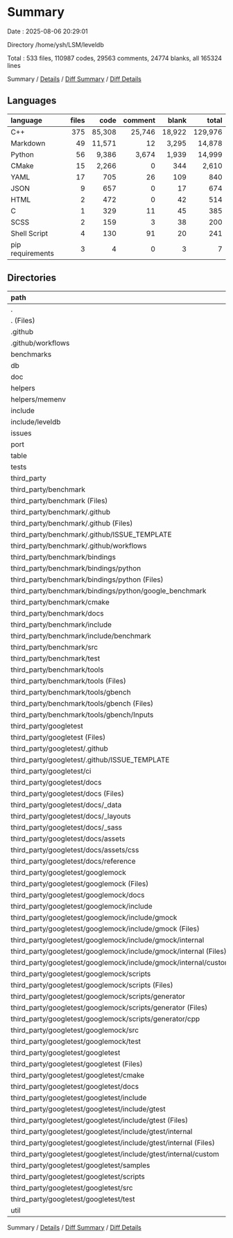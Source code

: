 # Summary

Date : 2025-08-06 20:29:01

Directory /home/ysh/LSM/leveldb

Total : 533 files,  110987 codes, 29563 comments, 24774 blanks, all 165324 lines

Summary / [Details](details.md) / [Diff Summary](diff.md) / [Diff Details](diff-details.md)

## Languages
| language | files | code | comment | blank | total |
| :--- | ---: | ---: | ---: | ---: | ---: |
| C++ | 375 | 85,308 | 25,746 | 18,922 | 129,976 |
| Markdown | 49 | 11,571 | 12 | 3,295 | 14,878 |
| Python | 56 | 9,386 | 3,674 | 1,939 | 14,999 |
| CMake | 15 | 2,266 | 0 | 344 | 2,610 |
| YAML | 17 | 705 | 26 | 109 | 840 |
| JSON | 9 | 657 | 0 | 17 | 674 |
| HTML | 2 | 472 | 0 | 42 | 514 |
| C | 1 | 329 | 11 | 45 | 385 |
| SCSS | 2 | 159 | 3 | 38 | 200 |
| Shell Script | 4 | 130 | 91 | 20 | 241 |
| pip requirements | 3 | 4 | 0 | 3 | 7 |

## Directories
| path | files | code | comment | blank | total |
| :--- | ---: | ---: | ---: | ---: | ---: |
| . | 533 | 110,987 | 29,563 | 24,774 | 165,324 |
| . (Files) | 3 | 665 | 0 | 133 | 798 |
| .github | 1 | 81 | 8 | 14 | 103 |
| .github/workflows | 1 | 81 | 8 | 14 | 103 |
| benchmarks | 4 | 2,003 | 200 | 288 | 2,491 |
| db | 44 | 10,689 | 1,563 | 1,906 | 14,158 |
| doc | 5 | 1,100 | 0 | 242 | 1,342 |
| helpers | 3 | 500 | 40 | 134 | 674 |
| helpers/memenv | 3 | 500 | 40 | 134 | 674 |
| include | 15 | 804 | 794 | 372 | 1,970 |
| include/leveldb | 15 | 804 | 794 | 372 | 1,970 |
| issues | 3 | 189 | 27 | 52 | 268 |
| port | 5 | 306 | 87 | 92 | 485 |
| table | 18 | 2,300 | 310 | 444 | 3,054 |
| tests | 2 | 166 | 36 | 36 | 238 |
| third_party | 388 | 87,702 | 25,820 | 20,089 | 133,611 |
| third_party/benchmark | 153 | 18,443 | 2,764 | 3,390 | 24,597 |
| third_party/benchmark (Files) | 9 | 945 | 40 | 186 | 1,171 |
| third_party/benchmark/.github | 12 | 357 | 26 | 81 | 464 |
| third_party/benchmark/.github (Files) | 2 | 14 | 24 | 4 | 42 |
| third_party/benchmark/.github/ISSUE_TEMPLATE | 2 | 40 | 0 | 14 | 54 |
| third_party/benchmark/.github/workflows | 8 | 303 | 2 | 63 | 368 |
| third_party/benchmark/bindings | 4 | 311 | 97 | 80 | 488 |
| third_party/benchmark/bindings/python | 4 | 311 | 97 | 80 | 488 |
| third_party/benchmark/bindings/python (Files) | 1 | 1 | 0 | 2 | 3 |
| third_party/benchmark/bindings/python/google_benchmark | 3 | 310 | 97 | 78 | 485 |
| third_party/benchmark/cmake | 12 | 310 | 0 | 46 | 356 |
| third_party/benchmark/docs | 12 | 1,505 | 10 | 407 | 1,922 |
| third_party/benchmark/include | 2 | 1,077 | 634 | 291 | 2,002 |
| third_party/benchmark/include/benchmark | 2 | 1,077 | 634 | 291 | 2,002 |
| third_party/benchmark/src | 41 | 5,403 | 1,132 | 1,125 | 7,660 |
| third_party/benchmark/test | 47 | 6,314 | 653 | 955 | 7,922 |
| third_party/benchmark/tools | 14 | 2,221 | 172 | 219 | 2,612 |
| third_party/benchmark/tools (Files) | 3 | 476 | 41 | 69 | 586 |
| third_party/benchmark/tools/gbench | 11 | 1,745 | 131 | 150 | 2,026 |
| third_party/benchmark/tools/gbench (Files) | 3 | 1,150 | 131 | 134 | 1,415 |
| third_party/benchmark/tools/gbench/Inputs | 8 | 595 | 0 | 16 | 611 |
| third_party/googletest | 235 | 69,259 | 23,056 | 16,699 | 109,014 |
| third_party/googletest (Files) | 5 | 326 | 9 | 95 | 430 |
| third_party/googletest/.github | 2 | 30 | 0 | 16 | 46 |
| third_party/googletest/.github/ISSUE_TEMPLATE | 2 | 30 | 0 | 16 | 46 |
| third_party/googletest/ci | 2 | 116 | 67 | 16 | 199 |
| third_party/googletest/docs | 21 | 8,701 | 5 | 2,364 | 11,070 |
| third_party/googletest/docs (Files) | 15 | 8,133 | 2 | 2,243 | 10,378 |
| third_party/googletest/docs/_data | 1 | 37 | 0 | 1 | 38 |
| third_party/googletest/docs/_layouts | 1 | 52 | 0 | 2 | 54 |
| third_party/googletest/docs/_sass | 1 | 155 | 3 | 36 | 194 |
| third_party/googletest/docs/assets | 1 | 4 | 0 | 2 | 6 |
| third_party/googletest/docs/assets/css | 1 | 4 | 0 | 2 | 6 |
| third_party/googletest/docs/reference | 2 | 320 | 0 | 80 | 400 |
| third_party/googletest/googlemock | 59 | 24,248 | 7,229 | 5,448 | 36,925 |
| third_party/googletest/googlemock (Files) | 2 | 217 | 0 | 47 | 264 |
| third_party/googletest/googlemock/docs | 1 | 3 | 0 | 2 | 5 |
| third_party/googletest/googlemock/include | 16 | 6,826 | 3,411 | 1,478 | 11,715 |
| third_party/googletest/googlemock/include/gmock | 16 | 6,826 | 3,411 | 1,478 | 11,715 |
| third_party/googletest/googlemock/include/gmock (Files) | 9 | 6,392 | 3,030 | 1,364 | 10,786 |
| third_party/googletest/googlemock/include/gmock/internal | 7 | 434 | 381 | 114 | 929 |
| third_party/googletest/googlemock/include/gmock/internal (Files) | 3 | 414 | 315 | 99 | 828 |
| third_party/googletest/googlemock/include/gmock/internal/custom | 4 | 20 | 66 | 15 | 101 |
| third_party/googletest/googlemock/scripts | 10 | 2,198 | 606 | 464 | 3,268 |
| third_party/googletest/googlemock/scripts (Files) | 2 | 96 | 115 | 52 | 263 |
| third_party/googletest/googlemock/scripts/generator | 8 | 2,102 | 491 | 412 | 3,005 |
| third_party/googletest/googlemock/scripts/generator (Files) | 1 | 7 | 18 | 6 | 31 |
| third_party/googletest/googlemock/scripts/generator/cpp | 7 | 2,095 | 473 | 406 | 2,974 |
| third_party/googletest/googlemock/src | 7 | 1,174 | 660 | 226 | 2,060 |
| third_party/googletest/googlemock/test | 23 | 13,830 | 2,552 | 3,231 | 19,613 |
| third_party/googletest/googletest | 146 | 35,838 | 15,746 | 8,760 | 60,344 |
| third_party/googletest/googletest (Files) | 2 | 423 | 0 | 117 | 540 |
| third_party/googletest/googletest/cmake | 1 | 322 | 0 | 23 | 345 |
| third_party/googletest/googletest/docs | 1 | 3 | 0 | 2 | 5 |
| third_party/googletest/googletest/include | 23 | 6,181 | 4,882 | 1,712 | 12,775 |
| third_party/googletest/googletest/include/gtest | 23 | 6,181 | 4,882 | 1,712 | 12,775 |
| third_party/googletest/googletest/include/gtest (Files) | 11 | 2,987 | 2,848 | 873 | 6,708 |
| third_party/googletest/googletest/include/gtest/internal | 12 | 3,194 | 2,034 | 839 | 6,067 |
| third_party/googletest/googletest/include/gtest/internal (Files) | 8 | 3,147 | 1,933 | 811 | 5,891 |
| third_party/googletest/googletest/include/gtest/internal/custom | 4 | 47 | 101 | 28 | 176 |
| third_party/googletest/googletest/samples | 18 | 782 | 1,009 | 312 | 2,103 |
| third_party/googletest/googletest/scripts | 8 | 1,513 | 916 | 323 | 2,752 |
| third_party/googletest/googletest/src | 11 | 7,915 | 2,760 | 1,677 | 12,352 |
| third_party/googletest/googletest/test | 82 | 18,699 | 6,179 | 4,594 | 29,472 |
| util | 42 | 4,482 | 678 | 972 | 6,132 |

Summary / [Details](details.md) / [Diff Summary](diff.md) / [Diff Details](diff-details.md)